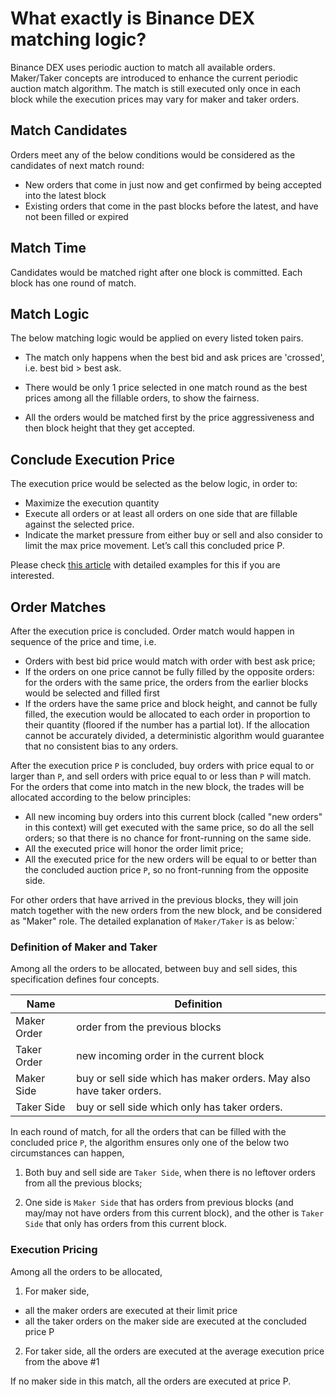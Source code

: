 # What exactly is Binance DEX matching logic?

Binance DEX uses periodic auction to match all available orders. Maker/Taker concepts are introduced to enhance the current periodic auction match algorithm. The match is still executed only once in each block while the execution prices may vary for maker and taker orders.


## Match Candidates

Orders meet any of the below conditions would be considered as the candidates of next match round:
- New orders that come in just now and get confirmed by being accepted into the latest block
- Existing orders that come in the past blocks before the latest, and have not been filled or expired

## Match Time

Candidates would be matched right after one block is committed. Each block has one round of match.

## Match Logic

The below matching logic would be applied on every listed token pairs.

- The match only happens when the best bid and ask prices are 'crossed', i.e. best bid > best ask.

- There would be only 1 price selected in one match round as the best prices among all the fillable
orders, to show the fairness.

- All the orders would be matched first by the price aggressiveness and then block height that they get accepted.

## Conclude Execution Price

The execution price would be selected as the below logic, in order to:

- Maximize the execution quantity
- Execute all orders or at least all orders on one side that are fillable against the selected price.
- Indicate the market pressure from either buy or sell and also consider to limit the max price movement. Let’s call this concluded price P.

Please check [this article](match-examples.md) with detailed examples for this if you are interested.

## Order Matches
After the execution price is concluded. Order match would happen in sequence of the price and time, i.e.

- Orders with best bid price would match with order with best ask price;
- If the orders on one price cannot be fully filled by the opposite orders:
for the orders with the same price, the orders from the earlier blocks would be selected and filled first
- If the orders have the same price and block height, and cannot be fully filled, the execution
would be allocated to each order in proportion to their quantity (floored if the number has a partial lot).
If the allocation cannot be accurately divided, a deterministic algorithm would guarantee that no consistent
bias to any orders.

After the execution price `P` is concluded, buy orders with price equal to or larger than `P`, and sell orders with price equal to or less than `P` will match. For the orders that come into match in the new block, the trades will be allocated according to the below principles:

- All new incoming buy orders into this current block (called "new orders" in this context) will get executed with the same price, so do all the sell orders; so that there is no chance for front-running on the same side.
- All the executed price will honor the order limit price;
- All the executed price for the new orders will be equal to or better than the concluded auction price `P`, so no front-running from the opposite side.

For other orders that have arrived in the previous blocks, they will join match together with the new orders from the new block, and be considered as "Maker" role. The detailed explanation of `Maker/Taker` is as below:`

### Definition of Maker and Taker

Among all the orders to be allocated, between buy and sell sides, this specification defines four concepts.

| Name        | Definition                           |
| ----------- | ------------------------------------ |
| Maker Order | order from the previous blocks       |
| Taker Order | new incoming order in the current block   |
| Maker Side  | buy or sell side which has maker orders. May also have taker orders.  |
| Taker Side  | buy or sell side which only has taker orders. |

In each round of match, for all the orders that can be filled with the concluded price `P`, the algorithm ensures only one of the below two circumstances can happen,

1. Both buy and sell side are `Taker Side`, when there is no leftover orders from all the previous blocks;

2. One side is `Maker Side` that has orders from previous blocks (and may/may not have orders from this current block),  and the other is `Taker Side` that only has orders from this current block.


### Execution Pricing
Among all the orders to be allocated,

1. For maker side,

* all the maker orders are executed at their limit price
* all the taker orders on the maker side are executed at the concluded price P

2. For taker side, all the orders are executed at the average execution price from the above #1

If no maker side in this match, all the orders are executed at price P.
